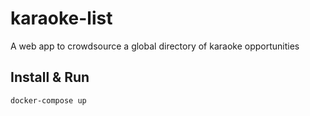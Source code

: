 # karaoke-list
A web app to crowdsource a global directory of karaoke opportunities


## Install & Run
```
docker-compose up
```
